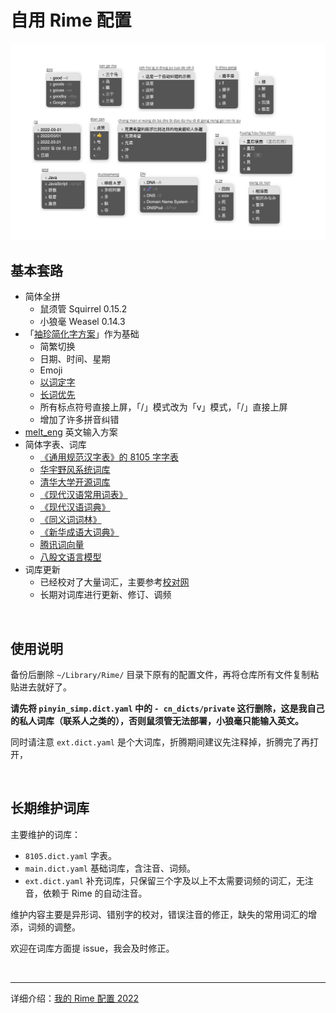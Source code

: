 # 自用 Rime 配置

![demo](./demo.jpeg)



## 基本套路

-   简体全拼
    - 鼠须管 Squirrel 0.15.2 
    - 小狼毫 Weasel 0.14.3
-   「[袖珍简化字方案](https://github.com/rime/rime-pinyin-simp)」作为基础
    - 简繁切换
    - 日期、时间、星期
    - Emoji
    - [以词定字](https://github.com/BlindingDark/rime-lua-select-character)
    - [长词优先](https://github.com/tumuyan/rime-melt/blob/master/lua/melt.lua)
    - 所有标点符号直接上屏，「/」模式改为「v」模式，「/」直接上屏
    - 增加了许多拼音纠错
-   [melt_eng](https://github.com/tumuyan/rime-melt) 英文输入方案
-   简体字表、词库
    -   [《通用规范汉字表》的 8105 字字表](https://github.com/iDvel/The-Table-of-General-Standard-Chinese-Characters)
    -   [华宇野风系统词库](http://bbs.pinyin.thunisoft.com/forum.php?mod=viewthread&tid=30049)
    -   [清华大学开源词库](https://github.com/thunlp/THUOCL)
    -   [《现代汉语常用词表》](https://gist.github.com/indiejoseph/eae09c673460aa0b56db)
    -   [《现代汉语词典》](https://forum.freemdict.com/t/topic/12102)
    -   [《同义词词林》](https://forum.freemdict.com/t/topic/1211)
    -   [《新华成语大词典》](https://forum.freemdict.com/t/topic/11407)
    -   [腾讯词向量](https://ai.tencent.com/ailab/nlp/zh/download.html)
    -   [八股文语言模型](https://github.com/lotem/rime-octagram-data/tree/hans)
-   词库更新
    - 已经校对了大量词汇，主要参考[校对网](http://www.jiaodui.com/bbs/)
    - 长期对词库进行更新、修订、调频

<br>

## 使用说明

备份后删除 `~/Library/Rime/` 目录下原有的配置文件，再将仓库所有文件复制粘贴进去就好了。

**请先将 `pinyin_simp.dict.yaml` 中的  `- cn_dicts/private` 这行删除，这是我自己的私人词库（联系人之类的），否则鼠须管无法部署，小狼毫只能输入英文。**

同时请注意 `ext.dict.yaml` 是个大词库，折腾期间建议先注释掉，折腾完了再打开，

<br>

## 长期维护词库

主要维护的词库：

- `8105.dict.yaml` 字表。
- `main.dict.yaml` 基础词库，含注音、词频。
- `ext.dict.yaml` 补充词库，只保留三个字及以上不太需要词频的词汇，无注音，依赖于 Rime 的自动注音。

维护内容主要是异形词、错别字的校对，错误注音的修正，缺失的常用词汇的增添，词频的调整。

欢迎在词库方面提 issue，我会及时修正。

<br>

---

详细介绍：[我的 Rime 配置 2022](https://dvel.me/posts/my-rime-setting-2022/)

